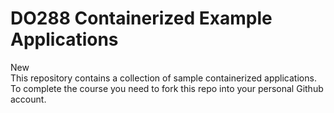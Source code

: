 # DO288 Containerized Example Applications

New\
This repository contains a collection of sample containerized applications.  To complete the course you need to fork this repo into your personal Github account.
